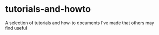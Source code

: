 # tutorials-and-howto
A selection of tutorials and how-to documents I've made that others may find useful
